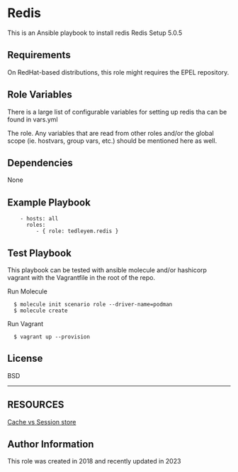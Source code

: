 Redis
=========

This is an Ansible playbook to install redis
Redis Setup 5.0.5


Requirements
------------
On RedHat-based distributions, this role might requires the EPEL repository.


Role Variables
--------------
There is a large list of configurable variables for setting up redis tha can be found in
vars.yml

The role. Any variables that are read from other roles and/or the global scope (ie. hostvars, group vars, etc.) should be mentioned here as well.

Dependencies
------------
None

Example Playbook
----------------
```
    - hosts: all
      roles:
         - { role: tedleyem.redis }
```

## Test Playbook
 This playbook can be tested with ansible molecule and/or hashicorp vagrant with the Vagrantfile in the root of the repo.

  Run Molecule
```
  $ molecule init scenario role --driver-name=podman
  $ molecule create

```
  Run Vagrant
```
  $ vagrant up --provision
```

License
-------

BSD


---
## RESOURCES
[Cache vs Session store ](https://redislabs.com/blog/cache-vs-session-store/)



Author Information
------------------
This role was created in 2018 and recently updated in 2023